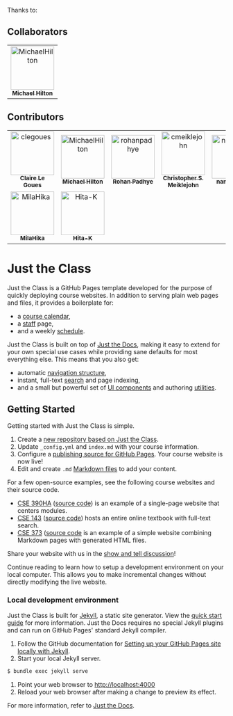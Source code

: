 Thanks to:

## Collaborators

<!-- readme: collaborators -start -->
<table>
<tr>
    <td align="center">
        <a href="https://github.com/MichaelHilton">
            <img src="https://avatars.githubusercontent.com/u/1170420?v=4" width="100;" alt="MichaelHilton"/>
            <br />
            <sub><b>Michael Hilton</b></sub>
        </a>
    </td></tr>
</table>
<!-- readme: collaborators -end -->

## Contributors

<!-- readme: contributors -start -->
<table>
<tr>
    <td align="center">
        <a href="https://github.com/clegoues">
            <img src="https://avatars.githubusercontent.com/u/2806090?v=4" width="100;" alt="clegoues"/>
            <br />
            <sub><b>Claire Le Goues</b></sub>
        </a>
    </td>
    <td align="center">
        <a href="https://github.com/MichaelHilton">
            <img src="https://avatars.githubusercontent.com/u/1170420?v=4" width="100;" alt="MichaelHilton"/>
            <br />
            <sub><b>Michael Hilton</b></sub>
        </a>
    </td>
    <td align="center">
        <a href="https://github.com/rohanpadhye">
            <img src="https://avatars.githubusercontent.com/u/4233266?v=4" width="100;" alt="rohanpadhye"/>
            <br />
            <sub><b>Rohan Padhye</b></sub>
        </a>
    </td>
    <td align="center">
        <a href="https://github.com/cmeiklejohn">
            <img src="https://avatars.githubusercontent.com/u/44939?v=4" width="100;" alt="cmeiklejohn"/>
            <br />
            <sub><b>Christopher S. Meiklejohn</b></sub>
        </a>
    </td>
    <td align="center">
        <a href="https://github.com/namdy0429">
            <img src="https://avatars.githubusercontent.com/u/6078004?v=4" width="100;" alt="namdy0429"/>
            <br />
            <sub><b>namdy0429</b></sub>
        </a>
    </td>
    <td align="center">
        <a href="https://github.com/victorhuangwq">
            <img src="https://avatars.githubusercontent.com/u/5773562?v=4" width="100;" alt="victorhuangwq"/>
            <br />
            <sub><b>Victor Huang</b></sub>
        </a>
    </td></tr>
<tr>
    <td align="center">
        <a href="https://github.com/MilaHika">
            <img src="https://avatars.githubusercontent.com/u/43727139?v=4" width="100;" alt="MilaHika"/>
            <br />
            <sub><b>MilaHika</b></sub>
        </a>
    </td>
    <td align="center">
        <a href="https://github.com/Hita-K">
            <img src="https://avatars.githubusercontent.com/u/68398983?v=4" width="100;" alt="Hita-K"/>
            <br />
            <sub><b>Hita-K</b></sub>
        </a>
    </td></tr>
</table>
<!-- readme: contributors -end -->




# Just the Class

Just the Class is a GitHub Pages template developed for the purpose of quickly deploying course websites. In addition to serving plain web pages and files, it provides a boilerplate for:

- a [course calendar](calendar.md),
- a [staff](staff.md) page,
- and a weekly [schedule](schedule.md).

Just the Class is built on top of [Just the Docs](https://github.com/pmarsceill/just-the-docs), making it easy to extend for your own special use cases while providing sane defaults for most everything else. This means that you also get:

- automatic [navigation structure](https://pmarsceill.github.io/just-the-docs/docs/navigation-structure/),
- instant, full-text [search](https://pmarsceill.github.io/just-the-docs/docs/search/) and page indexing,
- and a small but powerful set of [UI components](https://pmarsceill.github.io/just-the-docs/docs/ui-components) and authoring [utilities](https://pmarsceill.github.io/just-the-docs/docs/utilities).

## Getting Started

Getting started with Just the Class is simple.

1. Create a [new repository based on Just the Class](https://github.com/kevinlin1/just-the-class/generate).
1. Update `_config.yml` and `index.md` with your course information.
1. Configure a [publishing source for GitHub Pages](https://help.github.com/en/articles/configuring-a-publishing-source-for-github-pages). Your course website is now live!
1. Edit and create `.md` [Markdown files](https://guides.github.com/features/mastering-markdown/) to add your content.

For a few open-source examples, see the following course websites and their source code.

- [CSE 390HA](https://courses.cs.washington.edu/courses/cse390ha/20au/) ([source code](https://gitlab.cs.washington.edu/cse390ha/20au/website)) is an example of a single-page website that centers modules.
- [CSE 143](https://courses.cs.washington.edu/courses/cse143/20au/) ([source code](https://gitlab.cs.washington.edu/cse143/20au/website)) hosts an entire online textbook with full-text search.
- [CSE 373](https://courses.cs.washington.edu/courses/cse373/21su/) ([source code](https://gitlab.cs.washington.edu/cse373-root/21su/website) is an example of a simple website combining Markdown pages with generated HTML files.

Share your website with us in the [show and tell discussion](https://github.com/kevinlin1/just-the-class/discussions/categories/show-and-tell)!

Continue reading to learn how to setup a development environment on your local computer. This allows you to make incremental changes without directly modifying the live website.

### Local development environment

Just the Class is built for [Jekyll](https://jekyllrb.com), a static site generator. View the [quick start guide](https://jekyllrb.com/docs/) for more information. Just the Docs requires no special Jekyll plugins and can run on GitHub Pages' standard Jekyll compiler.

1. Follow the GitHub documentation for [Setting up your GitHub Pages site locally with Jekyll](https://help.github.com/en/articles/setting-up-your-github-pages-site-locally-with-jekyll).
1. Start your local Jekyll server.
```bash
$ bundle exec jekyll serve
```
1. Point your web browser to [http://localhost:4000](http://localhost:4000)
1. Reload your web browser after making a change to preview its effect.

For more information, refer to [Just the Docs](https://pmarsceill.github.io/just-the-docs/).
